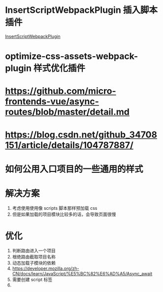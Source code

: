 # InsertScriptWebpackPlugin 插入脚本插件
[InsertScriptWebpackPlugin](https://github.com/tbhuabi/insert-script-webpack-plugin#readme)

# optimize-css-assets-webpack-plugin 样式优化插件

# https://github.com/micro-frontends-vue/async-routes/blob/master/detail.md
# https://blog.csdn.net/github_34708151/article/details/104787887/

# 如何公用入口项目的一些通用的样式
# 解决方案
1. 考虑使用使用像 scripts 脚本那样预加载 css
2. 但是如果加载的项目模块比较多的话，会导致页面很慢

# 优化
1. 判断路由进入一个项目
2. 根绝路由截取项目名称
3. 动态加载子模块的依赖
4. https://developer.mozilla.org/zh-CN/docs/learn/JavaScript/%E5%BC%82%E6%AD%A5/Async_await
5. 需要创建 script 标签
6. 




